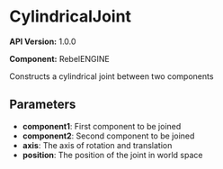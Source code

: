 # CylindricalJoint

**API Version:** 1.0.0

**Component:** RebelENGINE

Constructs a cylindrical joint between two components

## Parameters

- **component1**: First component to be joined
- **component2**: Second component to be joined
- **axis**: The axis of rotation and translation
- **position**: The position of the joint in world space

